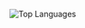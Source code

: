 ![Top Languages](https://github-readme-stats.vercel.app/api/top-langs/?username=GiannisMand&layout=compact&theme=radical)



